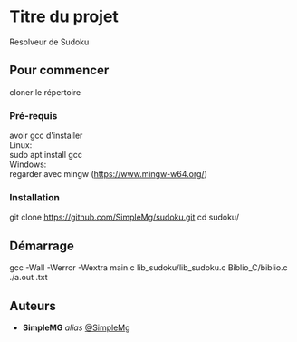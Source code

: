 # Titre du projet
Resolveur de Sudoku

## Pour commencer

cloner le répertoire

### Pré-requis
avoir gcc d'installer  
Linux:  
sudo apt install gcc  
Windows:  
regarder avec mingw (https://www.mingw-w64.org/)  

### Installation

git clone https://github.com/SimpleMg/sudoku.git
cd sudoku/

## Démarrage

gcc -Wall -Werror -Wextra main.c lib_sudoku/lib_sudoku.c Biblio_C/biblio.c
./a.out <votre fichier>.txt

## Auteurs
* **SimpleMG** _alias_ [@SimpleMg](https://github.com/SimpleMg)


